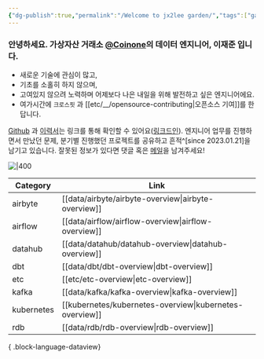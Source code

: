 ```yaml
---
{"dg-publish":true,"permalink":"/Welcome to jx2lee garden/","tags":["gardenEntry"],"dgEnableSearch":true}
---
```



### 안녕하세요. 가상자산 거래소 [@Coinone](https://coinone.co.kr/)의 데이터 엔지니어, 이재준 입니다.

- 새로운 기술에 관심이 많고,
- 기초를 소홀히 하지 않으며,
- 고여있지 않으려 노력하며 어제보다 나은 내일을 위해 발전하고 싶은 엔지니어에요.
- 여가시간에 `크로스핏` 과 [[etc/__/opensource-contributing\|오픈소스 기여]]를 한답니다.


[Github](https://github.com/jx2lee) 과 [이력서](https://jx2lee.github.io/resume-en/)는 링크를 통해 확인할 수 있어요([링크드인](https://www.linkedin.com/in/jx2lee/)). 엔지니어 업무를 진행하면서 만났던 문제, 분기별 진행했던 프로젝트를 공유하고 흔적^[since 2023.01.21]을 남기고 있습니다. 잘못된 정보가 있다면 댓글 혹은 [메일](malito:dev.jaejun.lee.1991@gamil.com)을 남겨주세요!


![|400](https://i.imgur.com/EfyC7Gg.jpeg)

| Category   | Link                                                       |
| ---------- | ---------------------------------------------------------- |
| airbyte    | [[data/airbyte/airbyte-overview\|airbyte-overview]]     |
| airflow    | [[data/airflow/airflow-overview\|airflow-overview]]     |
| datahub    | [[data/datahub/datahub-overview\|datahub-overview]]     |
| dbt        | [[data/dbt/dbt-overview\|dbt-overview]]                 |
| etc        | [[etc/etc-overview\|etc-overview]]                      |
| kafka      | [[data/kafka/kafka-overview\|kafka-overview]]           |
| kubernetes | [[kubernetes/kubernetes-overview\|kubernetes-overview]] |
| rdb        | [[data/rdb/rdb-overview\|rdb-overview]]                 |

{ .block-language-dataview}
